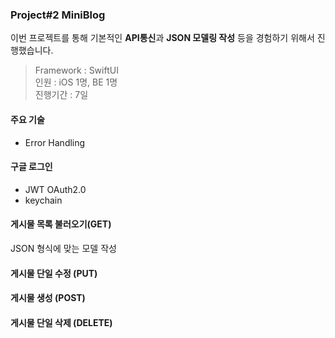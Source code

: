 ### Project#2 **MiniBlog**
이번 프로젝트를 통해 기본적인 **API통신**과 **JSON 모델링 작성** 등을 경험하기 위해서 진행했습니다.
> Framework : SwiftUI   
> 인원 : iOS 1명, BE 1명   
> 진행기간 : 7일
#### 주요 기술  

- Error Handling
#### 구글 로그인
- JWT OAuth2.0
- keychain

#### 게시물 목록 불러오기(GET) 
JSON 형식에 맞는 모델 작성

#### 게시물 단일 수정 (PUT)

#### 게시물 생성 (POST)

#### 게시물 단일 삭제 (DELETE)

